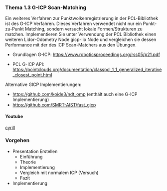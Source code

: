 ### Thema 1.3 G-ICP Scan-Matching
Ein weiteres Verfahren zur Punktwolkenregistrierung in der PCL-Bibliothek ist des G-ICP Verfahren.
Dieses Verfahren verwendet nicht nur ein Punkt-zu-Punkt Matching, sondern versucht lokale Formen/Strukturen zu matchen.
Implementieren Sie unter Verwendung der PCL Bibliothek einen weiteren Lidor-Odometry Node gicp-lio Node und vergleichen sie dessen Performance mit der des ICP Scan-Matchers aus den Übungen.

- Grundlagen G-ICP: https://www.roboticsproceedings.org/rss05/p21.pdf

- PCL G-ICP API: https://pointclouds.org/documentation/classpcl_1_1_generalized_iterative_closest_point.html

Alternative GICP Implementierungen:
- https://github.com/koide3/ndt_omp (enthält auch eine G-ICP Implementierung)
- https://github.com/SMRT-AIST/fast_gicp


#### Youtube

[cyrill](https://www.youtube.com/watch?v=2hC9IG6MFD0&ab_channel=CyrillStachniss)

### Vorgehen

- Presentation Erstellen
  - Einführung
  - Theorie
  - Implementierung
  - Vergleich mit normalem ICP (Versuch)
  - Fazit
- Implementierung